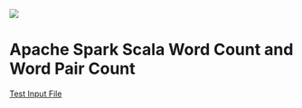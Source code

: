 ![](https://camo.githubusercontent.com/b5eb294b863520d2a059fb7718c941dd475dfdd83379bce47c981589944c8095/687474703a2f2f737061726b2e6170616368652e6f72672f646f63732f6c61746573742f696d672f737061726b2d6c6f676f2d68642e706e67)


# Apache Spark Scala Word Count and Word Pair Count


[Test Input File](https://www.gutenberg.org/files/3200/3200.zip)
